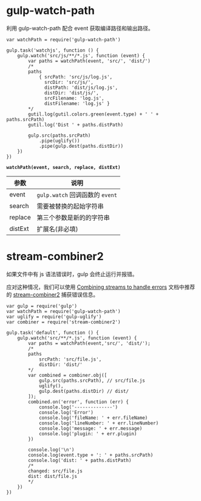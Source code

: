 
# gulp-watch-path


利用 gulp-watch-path 配合 event 获取编译路径和输出路径。



```
var watchPath = require('gulp-watch-path')

gulp.task('watchjs', function () {
    gulp.watch('src/js/**/*.js', function (event) {
        var paths = watchPath(event, 'src/', 'dist/')
        /*
        paths
            { srcPath: 'src/js/log.js',
              srcDir: 'src/js/',
              distPath: 'dist/js/log.js',
              distDir: 'dist/js/',
              srcFilename: 'log.js',
              distFilename: 'log.js' }
        */
		gutil.log(gutil.colors.green(event.type) + ' ' + paths.srcPath)
        gutil.log('Dist ' + paths.distPath)

        gulp.src(paths.srcPath)
            .pipe(uglify())
            .pipe(gulp.dest(paths.distDir))
    })
})
```

**`watchPath(event, search, replace, distExt)`**

| 参数 | 说明 |
|--------|--------|
|    event    |`gulp.watch` 回调函数的 `event`|
|    search   |需要被替换的起始字符串|
|    replace  |第三个参数是新的的字符串|
|   distExt   |扩展名(非必填)|




# stream-combiner2

如果文件中有 js 语法错误时，gulp 会终止运行并报错。

应对这种情况，我们可以使用 [Combining streams to handle errors](https://github.com/gulpjs/gulp/blob/master/docs/recipes/combining-streams-to-handle-errors.md) 文档中推荐的 [stream-combiner2](https://github.com/substack/stream-combiner2)  捕获错误信息。


```
var gulp = require('gulp')
var watchPath = require('gulp-watch-path')
var uglify = require('gulp-uglify')
var combiner = require('stream-combiner2')
 
gulp.task('default', function () {
    gulp.watch('src/**/*.js', function (event) {
        var paths = watchPath(event,'src/', 'dist/');
        /*
        paths
            srcPath: 'src/file.js',
            distDir: 'dist/'
        */
        var combined = combiner.obj([
            gulp.src(paths.srcPath), // src/file.js 
            uglify(),
            gulp.dest(paths.distDir) // dist/ 
        ]);
        combined.on('error', function (err) {
            console.log('--------------')
            console.log('Error')
            console.log('fileName: ' + err.fileName)
            console.log('lineNumber: ' + err.lineNumber)
            console.log('message: ' + err.message)
            console.log('plugin: ' + err.plugin)
        })
 
        console.log('\n')
        console.log(event.type + ': ' + paths.srcPath)
        console.log('dist: ' + paths.distPath)
        /*
        changed: src/file.js
        dist: dist/file.js
        */
    })
})
```






